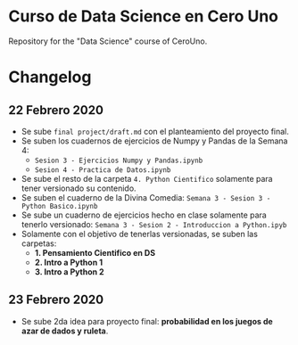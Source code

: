 # Curso de Data Science en Cero Uno
Repository for the "Data Science" course of CeroUno.

# Changelog

## 22 Febrero 2020
- Se sube `final project/draft.md` con el planteamiento del proyecto final.
- Se suben los cuadernos de ejercicios de Numpy y Pandas de la Semana 4:
    - `Sesion 3 - Ejercicios Numpy y Pandas.ipynb`
    - `Sesion 4 - Practica de Datos.ipynb`
- Se sube el resto de la carpeta `4. Python Cientifico` solamente para tener versionado su contenido.
- Se suben el cuaderno de la Divina Comedia: `Semana 3 - Sesion 3 - Python Basico.ipynb`
- Se sube un cuaderno de ejercicios hecho en clase solamente para tenerlo versionado: `Semana 3 - Sesion 2 - Introduccion a Python.ipyb`
- Solamente con el objetivo de tenerlas versionadas, se suben las carpetas:
    - **1. Pensamiento Cientifico en DS**
    - **2. Intro a Python 1**
    - **3. Intro a Python 2**

## 23 Febrero 2020
- Se sube 2da idea para proyecto final: **probabilidad en los juegos de azar de dados y ruleta**.
